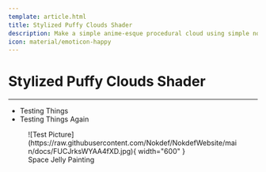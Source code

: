 ```yaml
---
template: article.html
title: Stylized Puffy Clouds Shader
description: Make a simple anime-esque procedural cloud using simple noises and vertex manipulation.
icon: material/emoticon-happy
---
```


# Stylized Puffy Clouds Shader
___

* Testing Things
* Testing Things Again

<figure markdown>
![Test Picture](https://raw.githubusercontent.com/Nokdef/NokdefWebsite/main/docs/FUCJrksWYAA4fXD.jpg){ width="600" }
<figcaption> Space Jelly Painting</figcaption> </figure>